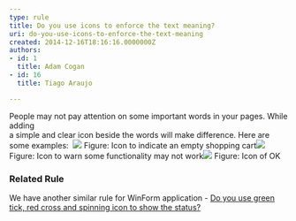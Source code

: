 ```yaml
---
type: rule
title: Do you use icons to enforce the text meaning?
uri: do-you-use-icons-to-enforce-the-text-meaning
created: 2014-12-16T18:16:16.0000000Z
authors:
- id: 1
  title: Adam Cogan
- id: 16
  title: Tiago Araujo

---
```


 ​​People may not pay attention on some important words in your pages. While adding<br>                    a simple and clear icon beside the words will make difference. Here are some examples:
​ ![](/WebSites/RulesToBetterWebsitesLayout/PublishingImages/icon-1.jpg)                        Figure: Icon to indicate an empty shopping cart![](/WebSites/RulesToBetterWebsitesLayout/PublishingImages/icon-2.jpg)                        Figure: Icon to warn some functionality may not work![](/WebSites/RulesToBetterWebsitesLayout/PublishingImages/icon-3.jpg)                        Figure: Icon of OK
### Related Rule​

We have another similar rule for WinForm application -     [Do you use green tick, red cross and spinning icon to show the status?](/DesignandPresentation/RulesToBetterInterfacesPopupsAndMessages/Pages/Messages---Do-you-use-green-tick,-red-cross-and-spinning-icon-to-show-the-status.aspx)

